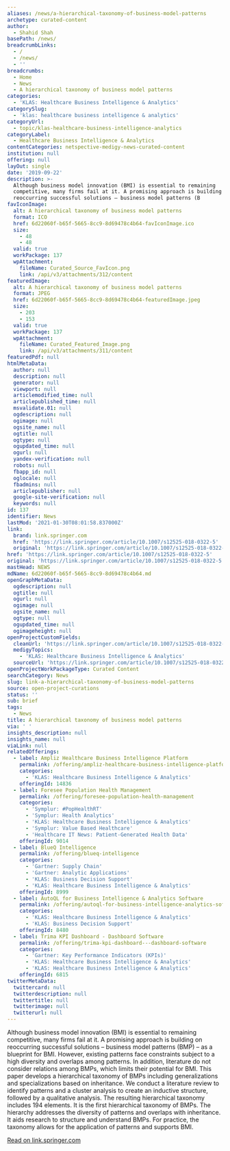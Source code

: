 ```yaml
---
aliases: /news/a-hierarchical-taxonomy-of-business-model-patterns
archetype: curated-content
author:
  - Shahid Shah
basePath: /news/
breadcrumbLinks:
  - /
  - /news/
  - ''
breadcrumbs:
  - Home
  - News
  - A hierarchical taxonomy of business model patterns
categories:
  - 'KLAS: Healthcare Business Intelligence & Analytics'
categorySlug:
  - 'klas: healthcare business intelligence & analytics'
categoryUrl:
  - topic/klas-healthcare-business-intelligence-analytics
categoryLabel:
  - Healthcare Business Intelligence & Analytics
contentCategories: netspective-medigy-news-curated-content
institution: null
offering: null
layOut: single
date: '2019-09-22'
description: >-
  Although business model innovation (BMI) is essential to remaining
  competitive, many firms fail at it. A promising approach is building on
  reoccurring successful solutions – business model patterns (B
favIconImage:
  alt: A hierarchical taxonomy of business model patterns
  format: ICO
  href: 6d22060f-b65f-5665-8cc9-8d69478c4b64-favIconImage.ico
  size:
    - 48
    - 48
  valid: true
  workPackage: 137
  wpAttachment:
    fileName: Curated_Source_FavIcon.png
    link: /api/v3/attachments/312/content
featuredImage:
  alt: A hierarchical taxonomy of business model patterns
  format: JPEG
  href: 6d22060f-b65f-5665-8cc9-8d69478c4b64-featuredImage.jpeg
  size:
    - 203
    - 153
  valid: true
  workPackage: 137
  wpAttachment:
    fileName: Curated_Featured_Image.png
    link: /api/v3/attachments/311/content
featuredPdf: null
htmlMetaData:
  author: null
  description: null
  generator: null
  viewport: null
  articlemodified_time: null
  articlepublished_time: null
  msvalidate.01: null
  ogdescription: null
  ogimage: null
  ogsite_name: null
  ogtitle: null
  ogtype: null
  ogupdated_time: null
  ogurl: null
  yandex-verification: null
  robots: null
  fbapp_id: null
  oglocale: null
  fbadmins: null
  articlepublisher: null
  google-site-verification: null
  keywords: null
id: 137
identifier: News
lastMod: '2021-01-30T08:01:58.837000Z'
link:
  brand: link.springer.com
  href: 'https://link.springer.com/article/10.1007/s12525-018-0322-5'
  original: 'https://link.springer.com/article/10.1007/s12525-018-0322-5'
href: 'https://link.springer.com/article/10.1007/s12525-018-0322-5'
original: 'https://link.springer.com/article/10.1007/s12525-018-0322-5'
mastHead: NEWS
mdName: 6d22060f-b65f-5665-8cc9-8d69478c4b64.md
openGraphMetaData:
  ogdescription: null
  ogtitle: null
  ogurl: null
  ogimage: null
  ogsite_name: null
  ogtype: null
  ogupdated_time: null
  ogimageheight: null
openProjectCustomFields:
  cleanUrl: 'https://link.springer.com/article/10.1007/s12525-018-0322-5'
  medigyTopics:
    - 'KLAS: Healthcare Business Intelligence & Analytics'
  sourceUrl: 'https://link.springer.com/article/10.1007/s12525-018-0322-5'
openProjectWorkPackageType: Curated Content
searchCategory: News
slug: link-a-hierarchical-taxonomy-of-business-model-patterns
source: open-project-curations
status: ''
sub: brief
tags:
  - News
title: A hierarchical taxonomy of business model patterns
via: ' '
insights_description: null
insights_name: null
viaLink: null
relatedOfferings:
  - label: Ampliz Healthcare Business Intelligence Platform
    permalink: /offering/ampliz-healthcare-business-intelligence-platform
    categories:
      - 'KLAS: Healthcare Business Intelligence & Analytics'
    offeringId: 14836
  - label: Foresee Population Health Management
    permalink: /offering/foresee-population-health-management
    categories:
      - 'Symplur: #PopHealthRT'
      - 'Symplur: Health Analytics'
      - 'KLAS: Healthcare Business Intelligence & Analytics'
      - 'Symplur: Value Based Healthcare'
      - 'Healthcare IT News: Patient-Generated Health Data'
    offeringId: 9014
  - label: BlueQ Intelligence
    permalink: /offering/blueq-intelligence
    categories:
      - 'Gartner: Supply Chain'
      - 'Gartner: Analytic Applications'
      - 'KLAS: Business Decision Support'
      - 'KLAS: Healthcare Business Intelligence & Analytics'
    offeringId: 8999
  - label: AutoQL for Business Intelligence & Analytics Software
    permalink: /offering/autoql-for-business-intelligence-analytics-software
    categories:
      - 'KLAS: Healthcare Business Intelligence & Analytics'
      - 'KLAS: Business Decision Support'
    offeringId: 8480
  - label: Trima KPI Dashboard - Dashboard Software
    permalink: /offering/trima-kpi-dashboard---dashboard-software
    categories:
      - 'Gartner: Key Performance Indicators (KPIs)'
      - 'KLAS: Healthcare Business Intelligence & Analytics'
      - 'KLAS: Healthcare Business Intelligence & Analytics'
    offeringId: 6815
twitterMetaData:
  twittercard: null
  twitterdescription: null
  twittertitle: null
  twitterimage: null
  twitterurl: null
---
```

Although business model innovation (BMI) is essential to remaining competitive, many firms fail at it. A promising approach is building on reoccurring successful solutions – business model patterns (BMP) – as a blueprint for BMI. However, existing patterns face constraints subject to a high diversity and overlaps among patterns. In addition, literature do not consider relations among BMPs, which limits their potential for BMI. This paper develops a hierarchical taxonomy of BMPs including generalizations and specializations based on inheritance. We conduct a literature review to identify patterns and a cluster analysis to create an inductive structure, followed by a qualitative analysis. The resulting hierarchical taxonomy includes 194 elements. It is the first hierarchical taxonomy of BMPs. The hierarchy addresses the diversity of patterns and overlaps with inheritance. It aids research to structure and understand BMPs. For practice, the taxonomy allows for the application of patterns and supports BMI.

[Read on link.springer.com](https://link.springer.com/article/10.1007/s12525-018-0322-5)